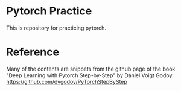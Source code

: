 # Pytorch Practice
This is repository for practicing pytorch.  

# Reference
Many of the contents are snippets from the github page of the book  
"Deep Learning with Pytorch Step-by-Step" by Daniel Voigt Godoy.  
https://github.com/dvgodoy/PyTorchStepByStep
